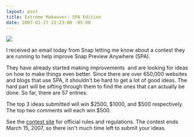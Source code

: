 ```yaml
---
layout: post
title: Extreme Makeover: SPA Edition
date: 2007-02-27 22:23:00 -05:00
---
```


![](http://gwb.blob.core.windows.net/sdorman/5006/o_SPA_Contest_Promo.gif)

I received an email today from Snap letting me know about a contest they are running to help improve Snap Preview Anywhere (SPA).

They have already started making improvements  and are looking for ideas on how to make things even better. Since there are over 650,000 websites and blogs that use SPA, it shouldn't be hard to get a lot of good ideas. The hard part will be sifting through them to find the ones that can actually be done. So far, there are 57 entries.

The top 3 ideas submitted will win $2500, $1000, and $500 respectively. The top two comments will each win $500. 

See the [contest site](http://contest.snap.com) for official rules and regulations. The contest ends March 15, 2007, so there isn't much time left to submit your ideas.
